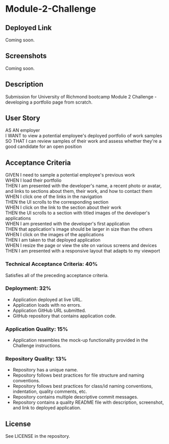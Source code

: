 # Module-2-Challenge

## Deployed Link

Coming soon.

## Screenshots

Coming soon.

## Description

Submission for University of Richmond bootcamp Module 2 Challenge - developing a portfolio page from scratch.

## User Story

AS AN employer  
I WANT to view a potential employee's deployed portfolio of work samples  
SO THAT I can review samples of their work and assess whether they're a good candidate for an open position 

## Acceptance Criteria

GIVEN I need to sample a potential employee's previous work  
WHEN I load their portfolio  
THEN I am presented with the developer's name, a recent photo or avatar, and links to sections about them, their work, and how to contact them  
WHEN I click one of the links in the navigation  
THEN the UI scrolls to the corresponding section  
WHEN I click on the link to the section about their work  
THEN the UI scrolls to a section with titled images of the developer's applications  
WHEN I am presented with the developer's first application  
THEN that application's image should be larger in size than the others  
WHEN I click on the images of the applications  
THEN I am taken to that deployed application  
WHEN I resize the page or view the site on various screens and devices  
THEN I am presented with a responsive layout that adapts to my viewport  

### Technical Acceptance Criteria: 40%

Satisfies all of the preceding acceptance criteria.

### Deployment: 32%

- Application deployed at live URL.
- Application loads with no errors.
- Application GitHub URL submitted.
- GitHub repository that contains application code.

### Application Quality: 15%
- Application resembles the mock-up functionality provided in the Challenge instructions.

### Repository Quality: 13%
- Repository has a unique name.
- Repository follows best practices for file structure and naming conventions.
- Repository follows best practices for class/id naming conventions, indentation, quality comments, etc.
- Repository contains multiple descriptive commit messages.
- Repository contains a quality README file with description, screenshot, and link to deployed application.

## License

See LICENSE in the repository.